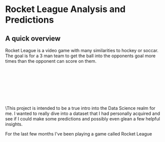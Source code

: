 # Rocket League Analysis and Predictions

## __A quick overview__
Rocket League is a video game with many similarities to hockey or soccar. The goal is for a 3 man team to get the ball into the opponents goal more times than the opponent can score on them. 


\
\
\
\
\
\
\
\This project is intended to be a true intro into the Data Science realm for me. I wanted to really dive into a dataset that I had personally acquired and see if I could make some predictions and possibly even glean a few helpful insights.

For the last few months I've been playing a game called Rocket League
